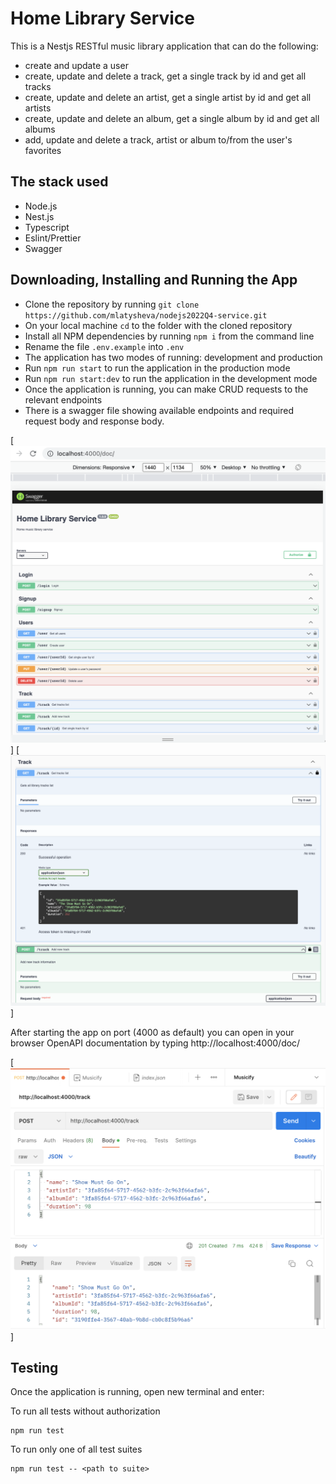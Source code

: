 # Home Library Service

This is a Nestjs RESTful music library application that can do the following:
- create and update a user
- create, update and delete a track, get a single track by id and get all tracks
- create, update and delete an artist, get a single artist by id and get all artists
- create, update and delete an album, get a single album by id and get all albums
- add, update and delete a track, artist or album to/from the user's favorites

## The stack used
- Node.js
- Nest.js
- Typescript
- Eslint/Prettier
- Swagger
## Downloading, Installing and Running the App

- Clone the repository by running `git clone https://github.com/mlatysheva/nodejs2022Q4-service.git`
- On your local machine `cd` to the folder with the cloned repository
- Install all NPM dependencies by running `npm i` from the command line
- Rename the file `.env.example` into `.env`
- The application has two modes of running: development and production
- Run `npm run start` to run the application in the production mode
- Run `npm run start:dev` to run the application in the development mode
- Once the application is running, you can make CRUD requests to the relevant endpoints
- There is a swagger file showing available endpoints and required request body and response body.

[![Swagger api](screenshots/screenshot_swagger_api.png)]
[![Swagger track](screenshots/screenshot_swagger_track.png)]


After starting the app on port (4000 as default) you can open in your browser OpenAPI documentation by typing http://localhost:4000/doc/

[![Sample of a Postman Request](screenshots/screenshot_postman_track.png)]
## Testing

Once the application is running, open new terminal and enter:

To run all tests without authorization

```
npm run test
```

To run only one of all test suites

```
npm run test -- <path to suite>
```
